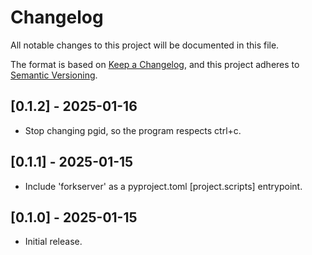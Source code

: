 # Changelog

All notable changes to this project will be documented in this file.

The format is based on [Keep a Changelog](https://keepachangelog.com/en/1.1.0/),
and this project adheres to [Semantic Versioning](https://semver.org/spec/v2.0.0.html).

## [0.1.2] - 2025-01-16

- Stop changing pgid, so the program respects ctrl+c.

## [0.1.1] - 2025-01-15

- Include 'forkserver' as a pyproject.toml [project.scripts] entrypoint.

## [0.1.0] - 2025-01-15

- Initial release.
